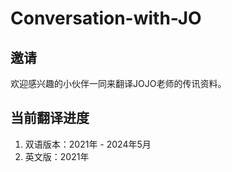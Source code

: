 # Conversation-with-JO

## 邀请 
欢迎感兴趣的小伙伴一同来翻译JOJO老师的传讯资料。

## 当前翻译进度
1. 双语版本：2021年 - 2024年5月
2. 英文版：2021年

